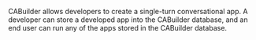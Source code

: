 CABuilder allows developers to create a single-turn conversational app. A developer can store a developed app into the CABuilder database, and an end user can run any of the apps stored in the CABuilder database.

